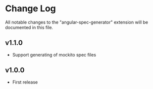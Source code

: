 # Change Log

All notable changes to the "angular-spec-generator" extension will be documented in this file.

## v1.1.0

- Support generating of mockito spec files
  

## v1.0.0

- First release